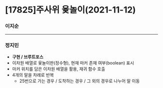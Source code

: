 # [17825]주사위 윷놀이(2021-11-12)

### 이지순
---
### 정지민
* **구현 / 브루트포스**
* 이차원 배열로 윷놀이판(정수형), 현재 마커 존재 여부(boolean) 표시
* 마커 위치를 담은 이차원 배열을 활용, 재귀 함수 호출
* 4개의 말을 차례로 반복
  * 25번으로 가는 경우 / 도착하는 경우 / 그 외의 경우로 나누어 말 이동
